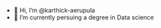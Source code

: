 - 👋 Hi, I’m @karthick-aerupula
- 🌱 I’m currently persuing a degree in Data science
  

<!---
karthick-aerupula/karthick-aerupula is a ✨ special ✨ repository because its `README.md` (this file) appears on your GitHub profile.
You can click the Preview link to take a look at your changes.
--->
